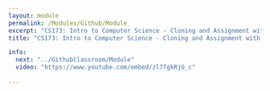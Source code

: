 ```yaml
---
layout: module
permalink: /Modules/Github/Module
excerpt: "CS173: Intro to Computer Science - Cloning and Assignment with Github Classroom"
title: "CS173: Intro to Computer Science - Cloning and Assignment with Github Classroom"

info:
  next: "../GithubClassroom/Module"
  video: "https://www.youtube.com/embed/zl7fgkRjG_c"
  
---
```

